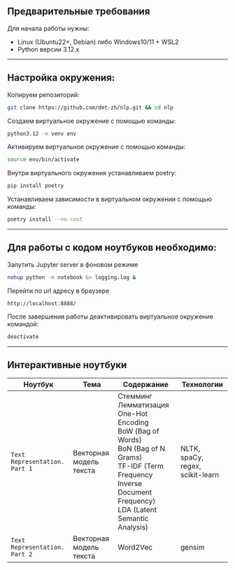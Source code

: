 ## Предварительные требования

Для начала работы нужны:
* Linux (Ubuntu22+, Debian) либо Windows10/11 + WSL2
* Python версии 3.12.x

<hr>


## Настройка окружения:

Копируем репозиторий:
```bash
git clone https://github.com/dmt-zh/nlp.git && cd nlp
```

Создаем виртуальное окружение с помощью команды:
```bash
python3.12 -m venv env
```

Активируем виртуальное окружение с помощью команды:
```bash
source env/bin/activate
```

Внутри виртуального окружения устанавливаем poetry:
```bash
pip install poetry
```

Устанавливаем зависимости в виртуальном окружении с помощью команды:
```bash
poetry install --no-root
```

<hr>

## Для работы с кодом ноутбуков необходимо:

Запутить Jupyter server в фоновом режиме

```sh
nohup python -m notebook &> logging.log &
```
Перейти по url адресу в браузере
```
http://localhost:8888/
```

После завершения работы деактивировать виртуальное окружение командой:
```bash
deactivate
```
<hr>

## Интерактивные ноутбуки

| Ноутбук                       | Тема                    | Содержание                                                                                                                                                                         | Технологии                       |
| ----------------------------- | ----------------------- | ---------------------------------------------------------------------------------------------------------------------------------------------------------------------------------- | -------------------------------- |
| `Text Representation. Part 1` | Векторная модель текста | Стемминг<br>Лемматизация<br>One-Hot Encoding<br>BoW (Bag of Words)<br>BoN (Bag of N Grams)<br>TF-IDF (Term Frequency Inverse Document Frequency)<br>LDA (Latent Semantic Analysis) | NLTK, spaCy, regex, scikit-learn |
| `Text Representation. Part 2` | Векторная модель текста | Word2Vec                                                                                                                                                                           | gensim                           |
